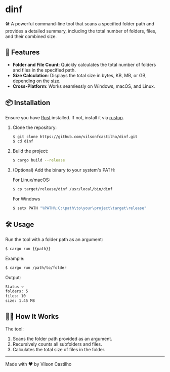 # dinf

🛠️ A powerful command-line tool that scans a specified folder path and provides a detailed summary, including the total number of folders, files, and their combined size.

## 🚀 Features

- **Folder and File Count**: Quickly calculates the total number of folders and files in the specified path.
- **Size Calculation**: Displays the total size in bytes, KB, MB, or GB, depending on the size.
- **Cross-Platform**: Works seamlessly on Windows, macOS, and Linux.

## 📦 Installation

Ensure you have [Rust](https://www.rust-lang.org/) installed. If not, install it via [rustup](https://rustup.rs/).

1. Clone the repository:

   ```bash
   $ git clone https://github.com/vilsonfcastilho/dinf.git
   $ cd dinf
   ```

2. Build the project:

   ```bash
   $ cargo build --release
   ```

3. (Optional) Add the binary to your system's PATH:

   For Linux/macOS:

   ```bash
   $ cp target/release/dinf /usr/local/bin/dinf
   ```

   For Windows

   ```bash
   $ setx PATH "%PATH%;C:\path\to\your\project\target\release"
   ```

## 🛠️ Usage

Run the tool with a folder path as an argument:

```bash
$ cargo run {{path}}
```

Example:

```bash
$ cargo run /path/to/folder
```

Output:

```bash
Status ✨
folders: 5
files: 10
size: 1.45 MB
```

## 🧑‍💻 How It Works

The tool:

1. Scans the folder path provided as an argument.
2. Recursively counts all subfolders and files.
3. Calculates the total size of files in the folder.

---

Made with ♥ by Vilson Castilho
